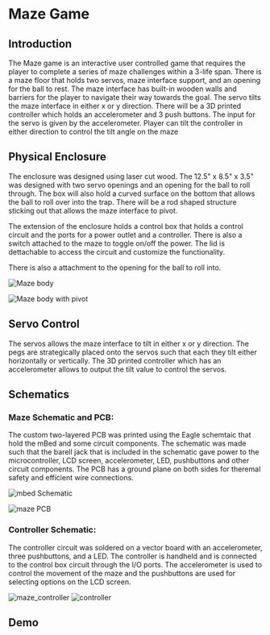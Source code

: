 # Maze Game
## Introduction

The Maze game is an interactive user controlled game that requires the player to complete a series of maze challenges within a 3-life span.
There is a maze floor that holds two servos, maze interface support, and an opening for the ball to rest. The maze interface has built-in wooden
walls and barriers for the player to navigate their way towards the goal. The servo tilts the maze interface in either x or y direction. 
There will be a 3D printed controller which holds an accelerometer and 3 push buttons. The input for the servo is given by the accelerometer. Player can tilt the controller in either direction
to control the tilt angle on the maze


## Physical Enclosure
The enclosure was designed using laser cut wood. The 12.5" x 8.5" x 3.5" was designed with two servo openings and an opening for the ball to roll through. The box will also hold a curved surface on the bottom that allows the ball to roll over into the trap. There will be a rod shaped structure sticking out that allows the maze interface to pivot.

The extension of the enclosure holds a control box that holds a control circuit and the ports for a power outlet and a controller. There is also a switch attached to the maze to toggle on/off the power. The lid is dettachable to access the circuit and customize the functionality.

There is also a attachment to the opening for the ball to roll into.


![Maze body](https://github.com/praneetheddu/MazeGame/blob/master/images/20190411_164728.jpg)
  
![Maze body with pivot](https://github.com/praneetheddu/MazeGame/blob/master/images/20190411_164817.jpg)

## Servo Control

The servos allows the maze interface to tilt in either x or y direction. The pegs are strategically placed onto the servos such that each they tilt either horizontally or vertically. The 3D printed controller which has an accelerometer allows to output the tilt value to control the servos. 

## Schematics
### Maze Schematic and PCB:

The custom two-layered PCB was printed using the Eagle schemtaic that hold the mBed and some circuit components. The schematic was made such that the barell jack that is included in the schematic gave power to the microcontroller, LCD screen, accelerometer, LED, pushbuttons and other circuit components. The PCB has a ground plane on both sides for theremal safety and efficient wire connections.


![mbed Schematic](https://github.com/praneetheddu/MazeGame/blob/master/images/MbedSchematic.PNG)

![maze PCB](https://github.com/praneetheddu/MazeGame/blob/master/images/20190411_165149.jpg)

### Controller Schematic:

The controller circuit was soldered on a vector board with an accelerometer, three pushbuttons, and a LED. The controller is handheld and is connected to the control box circuit through the I/O ports. The accelerometer is used to control the movement of the maze and the pushbuttons are used for selecting options on the LCD screen. 

![maze_controller](https://github.com/praneetheddu/MazeGame/blob/master/images/Controller.PNG)
![controller](https://github.com/praneetheddu/MazeGame/blob/master/images/Webp.net-resizeimage.jpg)


## Demo
